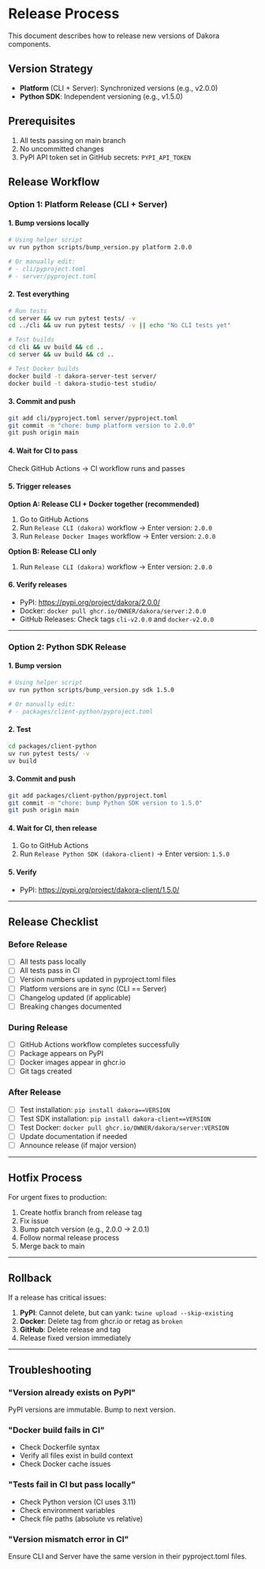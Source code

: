 # Release Process

This document describes how to release new versions of Dakora components.

## Version Strategy

- **Platform** (CLI + Server): Synchronized versions (e.g., v2.0.0)
- **Python SDK**: Independent versioning (e.g., v1.5.0)

## Prerequisites

1. All tests passing on main branch
2. No uncommitted changes
3. PyPI API token set in GitHub secrets: `PYPI_API_TOKEN`

## Release Workflow

### Option 1: Platform Release (CLI + Server)

#### 1. Bump versions locally

```bash
# Using helper script
uv run python scripts/bump_version.py platform 2.0.0

# Or manually edit:
# - cli/pyproject.toml
# - server/pyproject.toml
```

#### 2. Test everything

```bash
# Run tests
cd server && uv run pytest tests/ -v
cd ../cli && uv run pytest tests/ -v || echo "No CLI tests yet"

# Test builds
cd cli && uv build && cd ..
cd server && uv build && cd ..

# Test Docker builds
docker build -t dakora-server-test server/
docker build -t dakora-studio-test studio/
```

#### 3. Commit and push

```bash
git add cli/pyproject.toml server/pyproject.toml
git commit -m "chore: bump platform version to 2.0.0"
git push origin main
```

#### 4. Wait for CI to pass

Check GitHub Actions → CI workflow runs and passes

#### 5. Trigger releases

**Option A: Release CLI + Docker together (recommended)**

1. Go to GitHub Actions
2. Run `Release CLI (dakora)` workflow → Enter version: `2.0.0`
3. Run `Release Docker Images` workflow → Enter version: `2.0.0`

**Option B: Release CLI only**

1. Run `Release CLI (dakora)` workflow → Enter version: `2.0.0`

#### 6. Verify releases

- PyPI: https://pypi.org/project/dakora/2.0.0/
- Docker: `docker pull ghcr.io/OWNER/dakora/server:2.0.0`
- GitHub Releases: Check tags `cli-v2.0.0` and `docker-v2.0.0`

---

### Option 2: Python SDK Release

#### 1. Bump version

```bash
# Using helper script
uv run python scripts/bump_version.py sdk 1.5.0

# Or manually edit:
# - packages/client-python/pyproject.toml
```

#### 2. Test

```bash
cd packages/client-python
uv run pytest tests/ -v
uv build
```

#### 3. Commit and push

```bash
git add packages/client-python/pyproject.toml
git commit -m "chore: bump Python SDK version to 1.5.0"
git push origin main
```

#### 4. Wait for CI, then release

1. Go to GitHub Actions
2. Run `Release Python SDK (dakora-client)` → Enter version: `1.5.0`

#### 5. Verify

- PyPI: https://pypi.org/project/dakora-client/1.5.0/

---

## Release Checklist

### Before Release

- [ ] All tests pass locally
- [ ] All tests pass in CI
- [ ] Version numbers updated in pyproject.toml files
- [ ] Platform versions are in sync (CLI == Server)
- [ ] Changelog updated (if applicable)
- [ ] Breaking changes documented

### During Release

- [ ] GitHub Actions workflow completes successfully
- [ ] Package appears on PyPI
- [ ] Docker images appear in ghcr.io
- [ ] Git tags created

### After Release

- [ ] Test installation: `pip install dakora==VERSION`
- [ ] Test SDK installation: `pip install dakora-client==VERSION`
- [ ] Test Docker: `docker pull ghcr.io/OWNER/dakora/server:VERSION`
- [ ] Update documentation if needed
- [ ] Announce release (if major version)

---

## Hotfix Process

For urgent fixes to production:

1. Create hotfix branch from release tag
2. Fix issue
3. Bump patch version (e.g., 2.0.0 → 2.0.1)
4. Follow normal release process
5. Merge back to main

---

## Rollback

If a release has critical issues:

1. **PyPI**: Cannot delete, but can yank: `twine upload --skip-existing`
2. **Docker**: Delete tag from ghcr.io or retag as `broken`
3. **GitHub**: Delete release and tag
4. Release fixed version immediately

---

## Troubleshooting

### "Version already exists on PyPI"

PyPI versions are immutable. Bump to next version.

### "Docker build fails in CI"

- Check Dockerfile syntax
- Verify all files exist in build context
- Check Docker cache issues

### "Tests fail in CI but pass locally"

- Check Python version (CI uses 3.11)
- Check environment variables
- Check file paths (absolute vs relative)

### "Version mismatch error in CI"

Ensure CLI and Server have the same version in their pyproject.toml files.